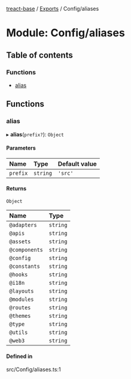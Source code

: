 [treact-base](../README.md) / [Exports](../modules.md) / Config/aliases

# Module: Config/aliases

## Table of contents

### Functions

- [alias](Config_aliases.md#alias)

## Functions

### alias

▸ **alias**(`prefix?`): `Object`

#### Parameters

| Name | Type | Default value |
| :------ | :------ | :------ |
| `prefix` | `string` | `'src'` |

#### Returns

`Object`

| Name | Type |
| :------ | :------ |
| `@adapters` | `string` |
| `@apis` | `string` |
| `@assets` | `string` |
| `@components` | `string` |
| `@config` | `string` |
| `@constants` | `string` |
| `@hooks` | `string` |
| `@i18n` | `string` |
| `@layouts` | `string` |
| `@modules` | `string` |
| `@routes` | `string` |
| `@themes` | `string` |
| `@type` | `string` |
| `@utils` | `string` |
| `@web3` | `string` |

#### Defined in

src/Config/aliases.ts:1
